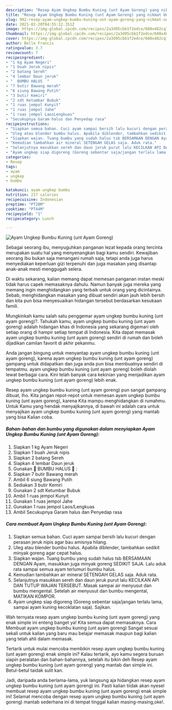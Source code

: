 ```yaml
---
description: "Resep Ayam Ungkep Bumbu Kuning (unt Ayam Goreng) yang nikmat Untuk Jualan"
title: "Resep Ayam Ungkep Bumbu Kuning (unt Ayam Goreng) yang nikmat Untuk Jualan"
slug: 902-resep-ayam-ungkep-bumbu-kuning-unt-ayam-goreng-yang-nikmat-untuk-jualan
date: 2021-02-20T04:55:12.351Z
image: https://img-global.cpcdn.com/recipes/2a3d95cbb1f2edce/680x482cq70/ayam-ungkep-bumbu-kuning-unt-ayam-goreng-foto-resep-utama.jpg
thumbnail: https://img-global.cpcdn.com/recipes/2a3d95cbb1f2edce/680x482cq70/ayam-ungkep-bumbu-kuning-unt-ayam-goreng-foto-resep-utama.jpg
cover: https://img-global.cpcdn.com/recipes/2a3d95cbb1f2edce/680x482cq70/ayam-ungkep-bumbu-kuning-unt-ayam-goreng-foto-resep-utama.jpg
author: Belle Francis
ratingvalue: 3.7
reviewcount: 7
recipeingredient:
- "1 kg Ayam Negeri"
- "1 buah Jeruk nipis"
- "2 batang Sereh"
- "4 lembar Daun jeruk"
- "  BUMBU HALUS  "
- "7 butir Bawang merah"
- "6 siung Bawang Putih"
- "3 butir Kemiri"
- "2 sdt Ketumbar Bubuk"
- "1 ruas jempol Kunyit"
- "1 ruas jempol Jahe"
- "1 ruas jempol LaosLengkuas"
- "Secukupnya Garam halus dan Penyedap rasa"
recipeinstructions:
- "Siapkan semua bahan. Cuci ayam sampai bersih lalu kucuri dengan perasan jeruk nipis agar bau amisnya hilang."
- "Uleg atau blender bumbu halus. Apabila diblender, tambahkan sedikit minyak goreng agar cepat halus."
- "Siapkan wajan. Tuang bumbu yang sudah halus tsb BERSAMAAN DENGAN Ayam, masukkan juga minyak goreng SEDIKIT SAJA. Lalu aduk rata sampai semua ayam terlumuri bumbu halus."
- "Kemudian tambahkan air mineral SETENGAH GELAS saja. Aduk rata."
- "Selanjutnya masukkan sereh dan daun jeruk purut lalu KECILKAN API DAN TUTUP WAJAN TERSEBUT. Masak sampai air menyusut dan bumbu mengental. Setelah air menyusut dan bumbu mengental, MATIKAN KOMPOR."
- "Ayam ungkep siap digoreng (Goreng sebentar saja/jangan terlalu lama, sampai ayam kuning kecoklatan saja). Sajikan."
categories:
- Resep
tags:
- ayam
- ungkep
- bumbu

katakunci: ayam ungkep bumbu 
nutrition: 217 calories
recipecuisine: Indonesian
preptime: "PT20M"
cooktime: "PT44M"
recipeyield: "1"
recipecategory: Lunch

---
```



![Ayam Ungkep Bumbu Kuning (unt Ayam Goreng)](https://img-global.cpcdn.com/recipes/2a3d95cbb1f2edce/680x482cq70/ayam-ungkep-bumbu-kuning-unt-ayam-goreng-foto-resep-utama.jpg)

Sebagai seorang ibu, menyuguhkan panganan lezat kepada orang tercinta merupakan suatu hal yang menyenangkan bagi kamu sendiri. Kewajiban seorang ibu bukan saja menangani rumah saja, tetapi anda juga harus menyediakan keperluan gizi terpenuhi dan juga masakan yang disantap anak-anak mesti menggugah selera.

Di waktu  sekarang, kalian memang dapat memesan panganan instan meski tidak harus capek memasaknya dahulu. Namun banyak juga mereka yang memang ingin menghidangkan yang terbaik untuk orang yang dicintainya. Sebab, menghidangkan masakan yang dibuat sendiri akan jauh lebih bersih dan kita pun bisa menyesuaikan hidangan tersebut berdasarkan kesukaan famili. 



Mungkinkah kamu salah satu penggemar ayam ungkep bumbu kuning (unt ayam goreng)?. Tahukah kamu, ayam ungkep bumbu kuning (unt ayam goreng) adalah hidangan khas di Indonesia yang sekarang digemari oleh setiap orang di hampir setiap tempat di Indonesia. Kita dapat memasak ayam ungkep bumbu kuning (unt ayam goreng) sendiri di rumah dan boleh dijadikan camilan favorit di akhir pekanmu.

Anda jangan bingung untuk menyantap ayam ungkep bumbu kuning (unt ayam goreng), karena ayam ungkep bumbu kuning (unt ayam goreng) gampang untuk didapatkan dan juga anda pun bisa membuatnya sendiri di tempatmu. ayam ungkep bumbu kuning (unt ayam goreng) boleh diolah lewat berbagai cara. Kini telah banyak cara kekinian yang menjadikan ayam ungkep bumbu kuning (unt ayam goreng) lebih enak.

Resep ayam ungkep bumbu kuning (unt ayam goreng) pun sangat gampang dibuat, lho. Kita jangan repot-repot untuk memesan ayam ungkep bumbu kuning (unt ayam goreng), karena Kita mampu menghidangkan di rumahmu. Untuk Kamu yang hendak menyajikannya, di bawah ini adalah cara untuk menyajikan ayam ungkep bumbu kuning (unt ayam goreng) yang mantab yang bisa Kalian coba.

<!--inarticleads1-->

##### Bahan-bahan dan bumbu yang digunakan dalam menyiapkan Ayam Ungkep Bumbu Kuning (unt Ayam Goreng):

1. Siapkan 1 kg Ayam Negeri
1. Siapkan 1 buah Jeruk nipis
1. Siapkan 2 batang Sereh
1. Siapkan 4 lembar Daun jeruk
1. Gunakan  🌿 BUMBU HALUS 🌿 :
1. Siapkan 7 butir Bawang merah
1. Ambil 6 siung Bawang Putih
1. Sediakan 3 butir Kemiri
1. Gunakan 2 sdt Ketumbar Bubuk
1. Ambil 1 ruas jempol Kunyit
1. Gunakan 1 ruas jempol Jahe
1. Gunakan 1 ruas jempol Laos/Lengkuas
1. Ambil Secukupnya Garam halus dan Penyedap rasa




<!--inarticleads2-->

##### Cara membuat Ayam Ungkep Bumbu Kuning (unt Ayam Goreng):

1. Siapkan semua bahan. Cuci ayam sampai bersih lalu kucuri dengan perasan jeruk nipis agar bau amisnya hilang.
1. Uleg atau blender bumbu halus. Apabila diblender, tambahkan sedikit minyak goreng agar cepat halus.
1. Siapkan wajan. Tuang bumbu yang sudah halus tsb BERSAMAAN DENGAN Ayam, masukkan juga minyak goreng SEDIKIT SAJA. Lalu aduk rata sampai semua ayam terlumuri bumbu halus.
1. Kemudian tambahkan air mineral SETENGAH GELAS saja. Aduk rata.
1. Selanjutnya masukkan sereh dan daun jeruk purut lalu KECILKAN API DAN TUTUP WAJAN TERSEBUT. Masak sampai air menyusut dan bumbu mengental. Setelah air menyusut dan bumbu mengental, MATIKAN KOMPOR.
1. Ayam ungkep siap digoreng (Goreng sebentar saja/jangan terlalu lama, sampai ayam kuning kecoklatan saja). Sajikan.




Wah ternyata resep ayam ungkep bumbu kuning (unt ayam goreng) yang enak simple ini enteng banget ya! Kita semua dapat memasaknya. Cara Membuat ayam ungkep bumbu kuning (unt ayam goreng) Sangat sesuai sekali untuk kalian yang baru mau belajar memasak maupun bagi kalian yang telah ahli dalam memasak.

Tertarik untuk mulai mencoba membikin resep ayam ungkep bumbu kuning (unt ayam goreng) enak simple ini? Kalau tertarik, ayo kamu segera buruan siapin peralatan dan bahan-bahannya, setelah itu bikin deh Resep ayam ungkep bumbu kuning (unt ayam goreng) yang mantab dan simple ini. Betul-betul taidak sulit kan. 

Jadi, daripada anda berlama-lama, yuk langsung aja hidangkan resep ayam ungkep bumbu kuning (unt ayam goreng) ini. Pasti kalian tiidak akan nyesel membuat resep ayam ungkep bumbu kuning (unt ayam goreng) enak simple ini! Selamat mencoba dengan resep ayam ungkep bumbu kuning (unt ayam goreng) mantab sederhana ini di tempat tinggal kalian masing-masing,oke!.

